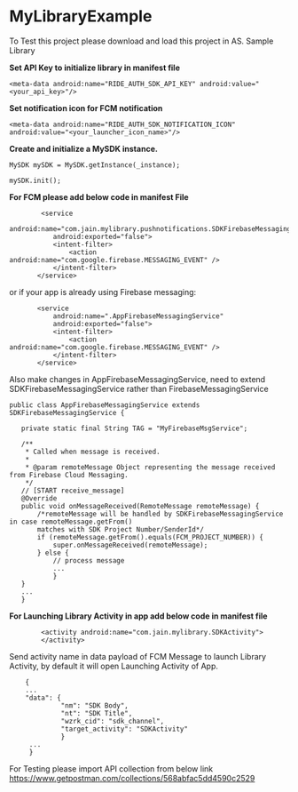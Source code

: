 # MyLibraryExample
To Test this project please download and load this project in AS.
Sample Library

**Set API Key to initialize library in manifest file**
```
<meta-data android:name="RIDE_AUTH_SDK_API_KEY" android:value="<your_api_key>"/>
```
**Set notification icon for FCM notification**
```
<meta-data android:name="RIDE_AUTH_SDK_NOTIFICATION_ICON" android:value="<your_launcher_icon_name>"/>
```
 **Create and initialize a MySDK instance.**
 ```
 MySDK mySDK = MySDK.getInstance(_instance);
 
 mySDK.init();
 ```      
 
 **For FCM please add below code in manifest File**
 ```
         <service
            android:name="com.jain.mylibrary.pushnotifications.SDKFirebaseMessagingService"
            android:exported="false">
            <intent-filter>
                <action android:name="com.google.firebase.MESSAGING_EVENT" />
            </intent-filter>
        </service>
 ```
 or if your app is already using Firebase messaging:
 
 ```
        <service
            android:name=".AppFirebaseMessagingService"
            android:exported="false">
            <intent-filter>
                <action android:name="com.google.firebase.MESSAGING_EVENT" />
            </intent-filter>
        </service>
 ```
 Also make changes in AppFirebaseMessagingService, need to extend SDKFirebaseMessagingService rather than FirebaseMessagingService
 ```
 public class AppFirebaseMessagingService extends SDKFirebaseMessagingService {

    private static final String TAG = "MyFirebaseMsgService";

    /**
     * Called when message is received.
     *
     * @param remoteMessage Object representing the message received from Firebase Cloud Messaging.
     */
    // [START receive_message]
    @Override
    public void onMessageReceived(RemoteMessage remoteMessage) {
        /*remoteMessage will be handled by SDKFirebaseMessagingService in case remoteMessage.getFrom()
        matches with SDK Project Number/SenderId*/
        if (remoteMessage.getFrom().equals(FCM_PROJECT_NUMBER)) {
            super.onMessageReceived(remoteMessage);
        } else {
            // process message
            ...
            }
    }
    ...
    }
 ```
 
**For Launching Library Activity in app add below code in manifest file**
```
        <activity android:name="com.jain.mylibrary.SDKActivity">
        </activity>
```
Send activity name in data payload of FCM Message to launch Library Activity, by default it will open Launching Activity of App. 
```
    {
    ...
    "data": {
             "nm": "SDK Body",
             "nt": "SDK Title",
             "wzrk_cid": "sdk_channel",
             "target_activity": "SDKActivity"
             }
     ...
     }
```

        


For Testing please import API collection from below link
https://www.getpostman.com/collections/568abfac5dd4590c2529

